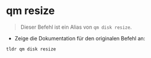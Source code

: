 # qm resize

> Dieser Befehl ist ein Alias von `qm disk resize`.

- Zeige die Dokumentation für den originalen Befehl an:

`tldr qm disk resize`
